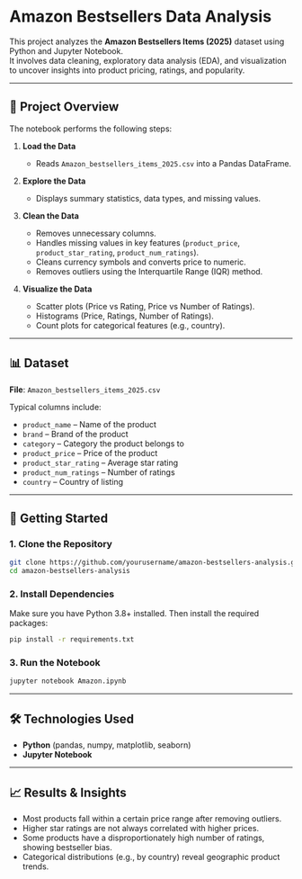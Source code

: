 
# Amazon Bestsellers Data Analysis

This project analyzes the **Amazon Bestsellers Items (2025)** dataset using Python and Jupyter Notebook.  
It involves data cleaning, exploratory data analysis (EDA), and visualization to uncover insights into product pricing, ratings, and popularity.

---

## 📌 Project Overview

The notebook performs the following steps:

1. **Load the Data**
   - Reads `Amazon_bestsellers_items_2025.csv` into a Pandas DataFrame.

2. **Explore the Data**
   - Displays summary statistics, data types, and missing values.

3. **Clean the Data**
   - Removes unnecessary columns.
   - Handles missing values in key features (`product_price`, `product_star_rating`, `product_num_ratings`).
   - Cleans currency symbols and converts price to numeric.
   - Removes outliers using the Interquartile Range (IQR) method.

4. **Visualize the Data**
   - Scatter plots (Price vs Rating, Price vs Number of Ratings).
   - Histograms (Price, Ratings, Number of Ratings).
   - Count plots for categorical features (e.g., country).

---

## 📊 Dataset

**File**: `Amazon_bestsellers_items_2025.csv`

Typical columns include:

- `product_name` – Name of the product  
- `brand` – Brand of the product  
- `category` – Category the product belongs to  
- `product_price` – Price of the product  
- `product_star_rating` – Average star rating  
- `product_num_ratings` – Number of ratings  
- `country` – Country of listing  

---

## 🚀 Getting Started

### 1. Clone the Repository

```bash
git clone https://github.com/yourusername/amazon-bestsellers-analysis.git
cd amazon-bestsellers-analysis
````

### 2. Install Dependencies

Make sure you have Python 3.8+ installed. Then install the required packages:

```bash
pip install -r requirements.txt
```

### 3. Run the Notebook

```bash
jupyter notebook Amazon.ipynb
```

---

## 🛠️ Technologies Used

* **Python** (pandas, numpy, matplotlib, seaborn)
* **Jupyter Notebook**

---

## 📈 Results & Insights

* Most products fall within a certain price range after removing outliers.
* Higher star ratings are not always correlated with higher prices.
* Some products have a disproportionately high number of ratings, showing bestseller bias.
* Categorical distributions (e.g., by country) reveal geographic product trends.


